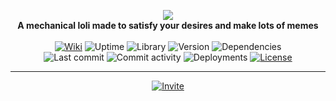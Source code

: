 <p align="center">
	<img src="https://a.kyouko.se/dcaP.png">
	<br>
	<b>A mechanical loli made to satisfy your desires and make lots of memes</b>
	<br><br>
	<a href="https://github.com/tenasatupitsyn/juge/wiki"><img src="https://img.shields.io/badge/juge-wiki-FC91C4?style=flat-square" alt="Wiki"></a>
	<img src="https://img.shields.io/uptimerobot/ratio/m783082499-de2910322c244a07ab3c8840?style=flat-square" alt="Uptime">
	<img src="https://img.shields.io/badge/library-discord.js-78B164.svg?style=flat-square" alt="Library">
	<img src="https://img.shields.io/github/package-json/v/tenasatupitsyn/juge?style=flat-square" alt="Version">
	<img src="https://img.shields.io/david/tenasatupitsyn/juge?style=flat-square" alt="Dependencies">
	<br>
	<img src="https://img.shields.io/github/last-commit/tenasatupitsyn/juge?style=flat-square" alt="Last commit">
	<img src="https://img.shields.io/github/commit-activity/m/tenasatupitsyn/juge?style=flat-square" alt="Commit activity">
	<img src="https://img.shields.io/github/deployments/tenasatupitsyn/juge/juge?color=FFB3D1&label=deploy&style=flat-square" alt="Deployments">
	<a href="https://github.com/tenasatupitsyn/juge/blob/master/LICENSE"><img src="https://img.shields.io/github/license/tenasatupitsyn/juge?style=flat-square" alt="License"></a>
</p>

---

<p align="center">
	<a href="https://discordapp.com/oauth2/authorize?client_id=533759086886387712&permissions=321616&scope=bot"><img src="https://img.shields.io/badge/click%20%20here%20%20to%20%20add%20%20juge%20%20to%20%20your%20%20server-FC91C4?logo=discord&style=for-the-badge" alt="Invite"></a>
</p>